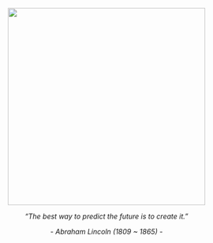 <p align="center">
  <img src="https://github.com/luminus-ia/.github/assets/96620547/936c01b1-1696-4872-ae37-9779b5b9c5be" width="400" height="400">
</p>
<p align="center"><i>“The best way to predict the future is to create it.”</i></p>
<p align="center"><i>- Abraham Lincoln (1809 ~ 1865) -</i></p>
